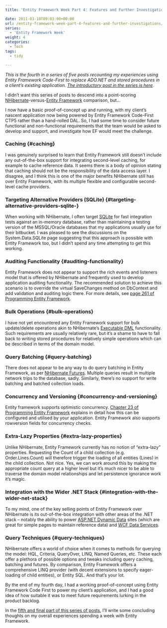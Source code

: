 ```yaml
---
title: 'Entity Framework Week Part 4: Features and Further Investigations'

date: 2011-03-10T09:03:00+00:00
url: /entity-framework-week-part-4-features-and-further-investigations/
series:
  - 'Entity Framework Week'
weight: 4
categories:
  - Tech
tags:
  - tidy

---
```

_This is the fourth in a series of five posts recounting my experiences using Entity Framework Code-First to replace ADO.NET and stored procedures in a client’s existing application. [The introductory post in the series is here][1]._

I didn’t want this series of posts to descend into a point-scoring [NHibernate][2]-versus-[Entity Framework][3] comparison, but…

I now have a basic proof-of-concept up and running, with my client’s nascent application now being powered by Entity Framework Code-First CTP5 rather than a hand-rolled DAL. So, I had some time to consider future functional and non-functional requirements that the team would be asked to develop and support, and investigate how EF would meet the challenge.

### Caching {#caching}

I was genuinely surprised to learn that Entity Framework still doesn’t include any out-of-the-box support for integrating second-level caching, for example to cache reference data. It seems there is a body of opinion stating that caching should not be the responsibility of the data access layer. I disagree, and I think this is one of the major benefits NHibernate still has over Entity Framework, with its multiple flexible and configurable second-level cache providers.

### Targeting Alternative Providers (SQLite) {#targeting-alternative-providers-sqlite-}

When working with NHibernate, I often target [SQLite][4] for fast integration tests against an in-memory database, rather than maintaining a testing version of the MSSQL/Oracle databases that my applications usually use for their bitbucket. I was pleased to see the discussions on the System.Data.SQLite page suggesting that this approach is possible with Entity Framework too, but I didn’t spend any time attempting to get this working.

### Auditing Functionality {#auditing-functionality}

Entity Framework does not appear to support the rich events and listeners model that is offered by NHibernate and frequently used to develop application auditing functionality. The recommended solution to achieve this scenario is to override the virtual SaveChanges method on DbContext and add validation and auditing logic there. For more details, see [page 261 of Programming Entity Framework][5].

### Bulk Operations {#bulk-operations}

I have not yet encountered any Entity Framework support for bulk update/delete operations akin to NHibernate’s [Executable DML][6] functionality. Such requirements are usually relatively rare, but it’s a shame to have to fall back to writing stored procedures for relatively simple operations which can be described in terms of the domain model.

### Query Batching {#query-batching}

There does not appear to be any way to do query batching in Entity Framework, as per [NHibernate Futures][7]. Multiple queries result in multiple network trips to the database, sadly. Similarly, there’s no support for write batching and batched collection loads.

### Concurrency and Versioning {#concurrency-and-versioning}

Entity framework supports optimistic concurrency. [Chapter 23 of Programming Entity Framework][8] explains in detail how this can be configured and utilised by your application. Entity Framework also supports rowversion fields for concurrency checks.

### Extra-Lazy Properties {#extra-lazy-properties}

Unlike NHibernate, Entity Framework currently has no notion of “extra-lazy” properties. Requesting the Count of a child collection (e.g. Order.Lines.Count) will therefore trigger the loading of all entities (Lines) in the child collection. Not nice. Yes, we can work around this by making the appropriate count query at a higher level but it’s much nicer to be able to traverse the domain model relationships and let persistence ignorance work it’s magic.

### Integration with the Wider .NET Stack {#integration-with-the-wider-net-stack}

To my mind, one of the key selling points of Entity Framework over NHibernate is its out-of-the-box integration with other areas of the .NET stack – notably the ability to power [ASP.NET Dynamic Data][9] sites (which are great for simple pages to maintain reference data) and [WCF Data Services][10].

### Query Techniques {#query-techniques}

NHibernate offers a world of choice when it comes to methods for querying the model: HQL, Criteria, QueryOver, LINQ, Named Queries, etc. These each offer a plethora of possible options and tweaks including query caching, batching and futures. By comparison, Entity Framework offers a comprehensive LINQ provider (with decent extensions to specify eager-loading of child entities), or Entity SQL. And that’s your lot.

By the end of my fourth day, I had a working proof-of-concept using Entity Framework Code First to power my client’s application, and I had a good idea of how suitable it was to meet future requirements lurking in the product backlog.

In the [fifth and final part of this series of posts][11], I’ll write some concluding thoughts on my overall experiences spending a week with Entity Framework.

 [1]: https://blog.iannelson.uk/entity-framework-week-part-1-introduction-configuration-and-initialization/
 [2]: http://www.nhforge.org
 [3]: http://msdn.microsoft.com/en-us/library/bb399572.aspx
 [4]: http://www.sqlite.org
 [5]: http://my.safaribooksonline.com/book/software-engineering-and-development/9780596807276/working-with-object-services/261
 [6]: http://ayende.com/blog/archive/2009/05/28/nhibernate-ndash-executable-dml.aspx
 [7]: http://ayende.com/blog/archive/2009/04/27/nhibernate-futures.aspx
 [8]: http://my.safaribooksonline.com/book/software-engineering-and-development/9780596807276/planning-for-concurrency-problems/659
 [9]: http://www.asp.net/dynamicdata
 [10]: http://msdn.microsoft.com/en-us/data/bb931106
 [11]: https://blog.iannelson.uk/entity-framework-week-part-5-concluding-thoughts/